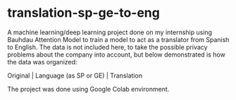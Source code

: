 # translation-sp-ge-to-eng
A machine learning/deep learning project done on my internship using Bauhdau Attention Model to train a model to act as a translator from Spanish to English. The data is not included here, to take the possible privacy problems about the company into account, but below demonstrated is how the data was organized:

Original | Language (as SP or GE) | Translation

The project was done using Google Colab environment.
